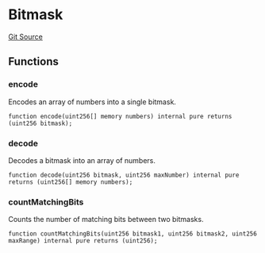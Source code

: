 # Bitmask
[Git Source](https://github.com//PermissionlessGames/degen-casino/blob/4d72b07d1238d80629235817f4b6137866443bea/src/libraries/Bitmask.sol)


## Functions
### encode

Encodes an array of numbers into a single bitmask.


```solidity
function encode(uint256[] memory numbers) internal pure returns (uint256 bitmask);
```

### decode

Decodes a bitmask into an array of numbers.


```solidity
function decode(uint256 bitmask, uint256 maxNumber) internal pure returns (uint256[] memory numbers);
```

### countMatchingBits

Counts the number of matching bits between two bitmasks.


```solidity
function countMatchingBits(uint256 bitmask1, uint256 bitmask2, uint256 maxRange) internal pure returns (uint256);
```

